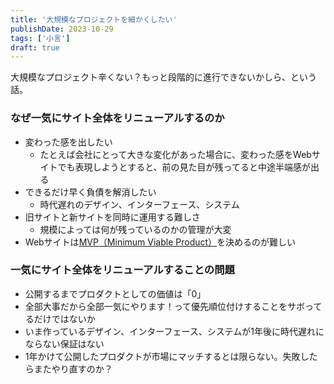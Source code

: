 ```yaml
---
title: '大規模なプロジェクトを細かくしたい'
publishDate: 2023-10-29
tags: ['小言']
draft: true
---
```


大規模なプロジェクト辛くない？もっと段階的に進行できないかしら、という話。

### なぜ一気にサイト全体をリニューアルするのか

* 変わった感を出したい
    * たとえば会社にとって大きな変化があった場合に、変わった感をWebサイトでも表現しようとすると、前の見た目が残ってると中途半端感が出る
* できるだけ早く負債を解消したい
    * 時代遅れのデザイン、インターフェース、システム
* 旧サイトと新サイトを同時に運用する難しさ
    * 規模によっては何が残っているのかの管理が大変
* Webサイトは[MVP（Minimum Viable Product）](https://monstar-lab.com/dx/about/about-mvp/)を決めるのが難しい



### 一気にサイト全体をリニューアルすることの問題

* 公開するまでプロダクトとしての価値は「0」
* 全部大事だから全部一気にやります！って優先順位付けすることをサボってるだけではないか
* いま作っているデザイン、インターフェース、システムが1年後に時代遅れにならない保証はない
* 1年かけて公開したプロダクトが市場にマッチするとは限らない。失敗したらまたやり直すのか？

